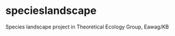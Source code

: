 specieslandscape
================

Species landscape project in Theoretical Ecology Group, Eawag/KB
